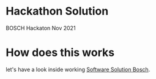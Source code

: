 # Hackathon Solution
BOSCH Hackaton Nov 2021

# How does this works
let's have a look inside working  [Software Solution Bosch](https://pages.github.com/).
